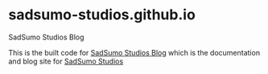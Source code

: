 # sadsumo-studios.github.io
SadSumo Studios Blog

This is the built code for [SadSumo Studios Blog](https://blog.sadsumo.com/) which is the documentation and blog site for [SadSumo Studios](https://sadsumo.com/)
